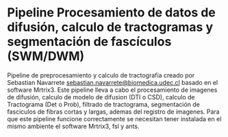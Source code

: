 # Pipeline Procesamiento de datos de difusión, calculo de tractogramas y segmentación de fascículos (SWM/DWM)

Pipeline de preprocesamiento y calculo de tractografía creado por Sebastian Navarrete sebastian.navarrete@biomedica.udec.cl basado en el software Mrtrix3.  Este pipeline lleva a cabo el procesamiento de imagenes de difusión, calculo de modelo de difusion (DTI o CSD), calculo de Tractograma (Det o Prob), filtrado de tractograma, segmentación de fasciculos de fibras cortas y largas, ademas del registro de imagenes. Para que este pipeline funcione correctamente se necesitan tener instalada en el mismo ambiente el software Mrtrix3, fsl y ants.
